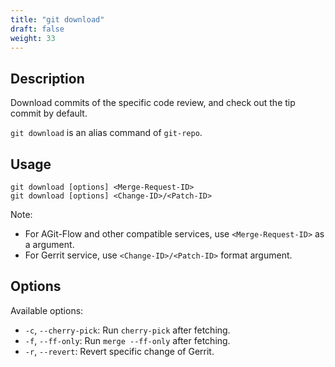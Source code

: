 ```yaml
---
title: "git download"
draft: false
weight: 33
---
```


## Description

Download commits of the specific code review, and check out the tip commit by default.

`git download` is an alias command of `git-repo`.

## Usage

    git download [options] <Merge-Request-ID>
    git download [options] <Change-ID>/<Patch-ID>

Note:

+ For AGit-Flow and other compatible services, use `<Merge-Request-ID>` as a argument.
+ For Gerrit service, use `<Change-ID>/<Patch-ID>` format argument.


## Options

Available options:

+ `-c`, `--cherry-pick`: Run `cherry-pick` after fetching.
+ `-f`, `--ff-only`: Run `merge --ff-only` after fetching.
+ `-r`, `--revert`: Revert specific change of Gerrit.
